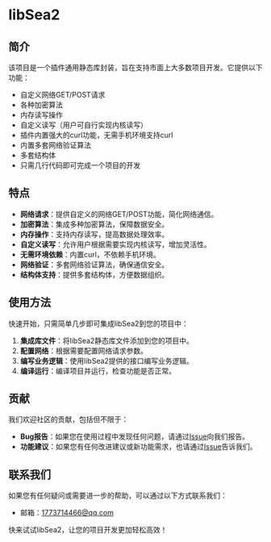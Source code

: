 # libSea2

## 简介

该项目是一个插件通用静态库封装，旨在支持市面上大多数项目开发。它提供以下功能：

- 自定义网络GET/POST请求
- 各种加密算法
- 内存读写操作
- 自定义读写（用户可自行实现内核读写）
- 插件内置强大的curl功能，无需手机环境支持curl
- 内置多套网络验证算法
- 多套结构体
- 只需几行代码即可完成一个项目的开发

## 特点

- **网络请求**：提供自定义的网络GET/POST功能，简化网络通信。
- **加密算法**：集成多种加密算法，保障数据安全。
- **内存操作**：支持内存读写，提高数据处理效率。
- **自定义读写**：允许用户根据需要实现内核读写，增加灵活性。
- **无需环境依赖**：内置curl，不依赖手机环境。
- **网络验证**：多套网络验证算法，确保通信安全。
- **结构体支持**：提供多套结构体，方便数据组织。

## 使用方法

快速开始，只需简单几步即可集成libSea2到您的项目中：

1. **集成库文件**：将libSea2静态库文件添加到您的项目中。
2. **配置网络**：根据需要配置网络请求参数。
3. **编写业务逻辑**：使用libSea2提供的接口编写业务逻辑。
4. **编译运行**：编译项目并运行，检查功能是否正常。

## 贡献

我们欢迎社区的贡献，包括但不限于：

- **Bug报告**：如果您在使用过程中发现任何问题，请通过[Issue](https://github.com/AYssu/libSea2/issues)向我们报告。
- **功能建议**：如果您有任何改进建议或新功能需求，也请通过[Issue](https://github.com/AYssu/libSea2/issues)告诉我们。

## 联系我们

如果您有任何疑问或需要进一步的帮助，可以通过以下方式联系我们：

- 邮箱：[1773714466@qq.com](mailto:[1773714466@qq.com])

快来试试libSea2，让您的项目开发更加轻松高效！
